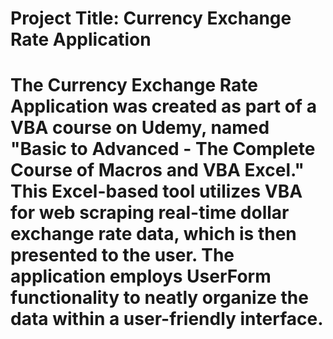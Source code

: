 # Project Title: Currency Exchange Rate Application

# The Currency Exchange Rate Application was created as part of a VBA course on Udemy, named "Basic to Advanced - The Complete Course of Macros and VBA Excel." This Excel-based tool utilizes VBA for web scraping real-time dollar exchange rate data, which is then presented to the user. The application employs UserForm functionality to neatly organize the data within a user-friendly interface.
